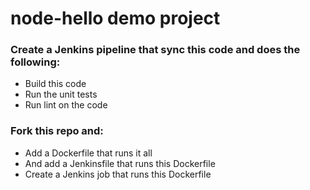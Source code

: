 # node-hello demo project

### Create a Jenkins pipeline that sync this code and does the following: 
- Build this code
- Run the unit tests
- Run lint on the code 

### Fork this repo and:
- Add a Dockerfile that runs it all
- And add a Jenkinsfile that runs this Dockerfile
- Create a Jenkins job that runs this Dockerfile 
